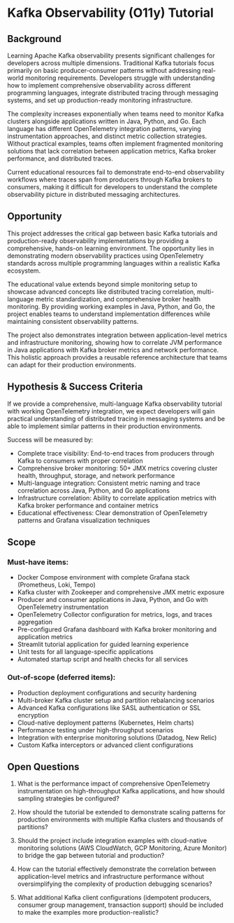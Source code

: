# Kafka Observability (O11y) Tutorial

## Background

Learning Apache Kafka observability presents significant challenges for developers across multiple dimensions. Traditional Kafka tutorials focus primarily on basic producer-consumer patterns without addressing real-world monitoring requirements. Developers struggle with understanding how to implement comprehensive observability across different programming languages, integrate distributed tracing through messaging systems, and set up production-ready monitoring infrastructure.

The complexity increases exponentially when teams need to monitor Kafka clusters alongside applications written in Java, Python, and Go. Each language has different OpenTelemetry integration patterns, varying instrumentation approaches, and distinct metric collection strategies. Without practical examples, teams often implement fragmented monitoring solutions that lack correlation between application metrics, Kafka broker performance, and distributed traces.

Current educational resources fail to demonstrate end-to-end observability workflows where traces span from producers through Kafka brokers to consumers, making it difficult for developers to understand the complete observability picture in distributed messaging architectures.

## Opportunity

This project addresses the critical gap between basic Kafka tutorials and production-ready observability implementations by providing a comprehensive, hands-on learning environment. The opportunity lies in demonstrating modern observability practices using OpenTelemetry standards across multiple programming languages within a realistic Kafka ecosystem.

The educational value extends beyond simple monitoring setup to showcase advanced concepts like distributed tracing correlation, multi-language metric standardization, and comprehensive broker health monitoring. By providing working examples in Java, Python, and Go, the project enables teams to understand implementation differences while maintaining consistent observability patterns.

The project also demonstrates integration between application-level metrics and infrastructure monitoring, showing how to correlate JVM performance in Java applications with Kafka broker metrics and network performance. This holistic approach provides a reusable reference architecture that teams can adapt for their production environments.

## Hypothesis & Success Criteria

If we provide a comprehensive, multi-language Kafka observability tutorial with working OpenTelemetry integration, we expect developers will gain practical understanding of distributed tracing in messaging systems and be able to implement similar patterns in their production environments.

Success will be measured by:
- Complete trace visibility: End-to-end traces from producers through Kafka to consumers with proper correlation
- Comprehensive broker monitoring: 50+ JMX metrics covering cluster health, throughput, storage, and network performance
- Multi-language integration: Consistent metric naming and trace correlation across Java, Python, and Go applications
- Infrastructure correlation: Ability to correlate application metrics with Kafka broker performance and container metrics
- Educational effectiveness: Clear demonstration of OpenTelemetry patterns and Grafana visualization techniques

## Scope

### Must-have items:
- Docker Compose environment with complete Grafana stack (Prometheus, Loki, Tempo)
- Kafka cluster with Zookeeper and comprehensive JMX metric exposure
- Producer and consumer applications in Java, Python, and Go with OpenTelemetry instrumentation
- OpenTelemetry Collector configuration for metrics, logs, and traces aggregation
- Pre-configured Grafana dashboard with Kafka broker monitoring and application metrics
- Streamlit tutorial application for guided learning experience
- Unit tests for all language-specific applications
- Automated startup script and health checks for all services

### Out-of-scope (deferred items):
- Production deployment configurations and security hardening
- Multi-broker Kafka cluster setup and partition rebalancing scenarios
- Advanced Kafka configurations like SASL authentication or SSL encryption
- Cloud-native deployment patterns (Kubernetes, Helm charts)
- Performance testing under high-throughput scenarios
- Integration with enterprise monitoring solutions (Datadog, New Relic)
- Custom Kafka interceptors or advanced client configurations

## Open Questions

1. What is the performance impact of comprehensive OpenTelemetry instrumentation on high-throughput Kafka applications, and how should sampling strategies be configured?

2. How should the tutorial be extended to demonstrate scaling patterns for production environments with multiple Kafka clusters and thousands of partitions?

3. Should the project include integration examples with cloud-native monitoring solutions (AWS CloudWatch, GCP Monitoring, Azure Monitor) to bridge the gap between tutorial and production?

4. How can the tutorial effectively demonstrate the correlation between application-level metrics and infrastructure performance without oversimplifying the complexity of production debugging scenarios?

5. What additional Kafka client configurations (idempotent producers, consumer group management, transaction support) should be included to make the examples more production-realistic? 